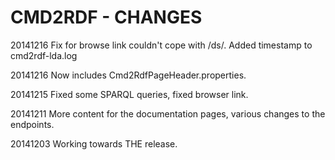CMD2RDF - CHANGES
=================
20141216 Fix for browse link couldn't cope with /ds/. Added timestamp to
         cmd2rdf-lda.log

20141216 Now includes Cmd2RdfPageHeader.properties.

20141215 Fixed some SPARQL queries, fixed browser link.

20141211 More content for the documentation pages, various changes to
         the endpoints.

20141203 Working towards THE release.
